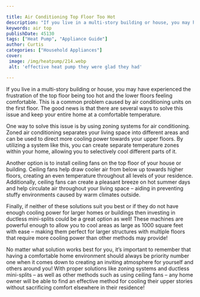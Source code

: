 ```yaml
---

title: Air Conditioning Top Floor Too Hot
description: "If you live in a multi-story building or house, you may have experienced the frustration of the top floor being too hot and the lo...scroll on and keep learning"
keywords: air top
publishDate: 45130
tags: ["Heat Pump", "Appliance Guide"]
author: Curtis
categories: ["Household Appliances"]
cover: 
 image: /img/heatpump/214.webp
 alt: 'effective heat pump they were glad they had'

---
```


If you live in a multi-story building or house, you may have experienced the frustration of the top floor being too hot and the lower floors feeling comfortable. This is a common problem caused by air conditioning units on the first floor. The good news is that there are several ways to solve this issue and keep your entire home at a comfortable temperature. 

One way to solve this issue is by using zoning systems for air conditioning. Zoned air conditioning separates your living space into different areas and can be used to direct more cooling power towards your upper floors. By utilizing a system like this, you can create separate temperature zones within your home, allowing you to selectively cool different parts of it. 

Another option is to install ceiling fans on the top floor of your house or building. Ceiling fans help draw cooler air from below up towards higher floors, creating an even temperature throughout all levels of your residence. Additionally, ceiling fans can create a pleasant breeze on hot summer days and help circulate air throughout your living space – aiding in preventing stuffy environments caused by warm climates outside. 

Finally, if neither of these solutions suit you best or if they do not have enough cooling power for larger homes or buildings then investing in ductless mini-splits could be a great option as well! These machines are powerful enough to allow you to cool areas as large as 1000 square feet with ease – making them perfect for larger structures with multiple floors that require more cooling power than other methods may provide! 

No matter what solution works best for you, it’s important to remember that having a comfortable home environment should always be priority number one when it comes down to creating an inviting atmosphere for yourself and others around you! With proper solutions like zoning systems and ductless mini-splits – as well as other methods such as using ceiling fans – any home owner will be able to find an effective method for cooling their upper stories without sacrificing comfort elsewhere in their residence!
